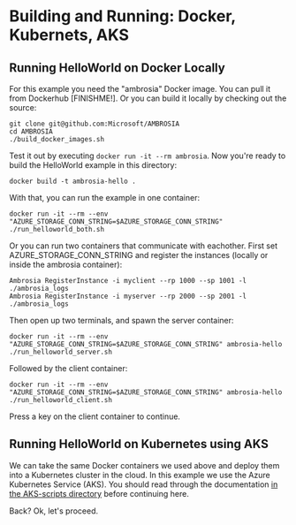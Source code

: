 
Building and Running: Docker, Kubernets, AKS
============================================


Running HelloWorld on Docker Locally
------------------------------------

For this example you need the "ambrosia" Docker image.  You can pull
it from Dockerhub [FINISHME!].  Or you can build it locally by
checking out the source:

    git clone git@github.com:Microsoft/AMBROSIA
    cd AMBROSIA
    ./build_docker_images.sh

Test it out by executing `docker run -it --rm ambrosia`.  Now you're
ready to build the HelloWorld example in this directory:

    docker build -t ambrosia-hello . 

With that, you can run the example in one container:

    docker run -it --rm --env "AZURE_STORAGE_CONN_STRING=$AZURE_STORAGE_CONN_STRING" ./run_helloworld_both.sh

Or you can run two containers that communicate with eachother.  First
set AZURE_STORAGE_CONN_STRING and register the instances (locally or
inside the ambrosia container):

    Ambrosia RegisterInstance -i myclient --rp 1000 --sp 1001 -l ./ambrosia_logs
    Ambrosia RegisterInstance -i myserver --rp 2000 --sp 2001 -l ./ambrosia_logs

Then open up two terminals, and spawn the server container:

    docker run -it --rm --env "AZURE_STORAGE_CONN_STRING=$AZURE_STORAGE_CONN_STRING" ambrosia-hello ./run_helloworld_server.sh

Followed by the client container:

    docker run -it --rm --env "AZURE_STORAGE_CONN_STRING=$AZURE_STORAGE_CONN_STRING" ambrosia-hello ./run_helloworld_client.sh

Press a key on the client container to continue.


Running HelloWorld on Kubernetes using AKS
------------------------------------------

We can take the same Docker containers we used above and deploy them
into a Kubernetes cluster in the cloud.  In this example we use the
Azure Kubernetes Service (AKS).  You should read through the
documentation [in the AKS-scripts directory](../../AKS-scripts) before
continuing here.

Back? Ok, let's proceed.


